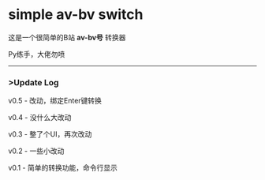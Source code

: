 # simple av-bv switch
这是一个很简单的B站 **av-bv号** 转换器

Py练手，大佬勿喷

---

### >Update Log

v0.5 -  改动，绑定Enter键转换

v0.4 -  没什么大改动

v0.3 -  整了个UI，再次改动

v0.2 -  一些小改动

v0.1 -  简单的转换功能，命令行显示



